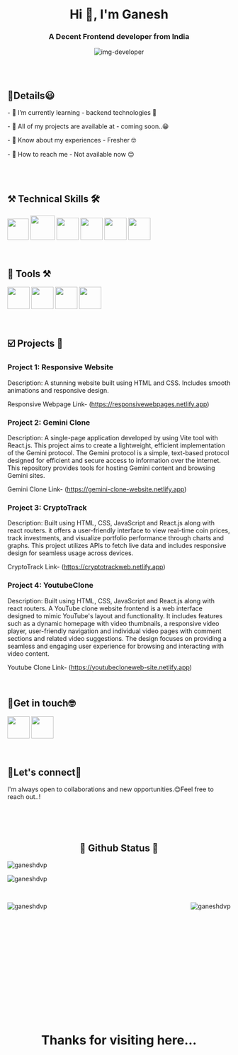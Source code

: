 
<h1 align="center">Hi 👋, I'm Ganesh</h1>
<h3 align="center">A Decent Frontend developer from India</h3>

<p align='center'><img src='https://raw.githubusercontent.com/TheDudeThatCode/TheDudeThatCode/master/Assets/Developer.gif' alt='img-developer' /> </p><br/><br/>

<h2>📑Details😃</h2>
<p> - 🔸 I’m currently learning - backend technologies 🫡</p>
<p> - 🔸 All of my projects are available at - coming soon..😁</p>
<p> - 🔸 Know about my experiences - Fresher 🤓</p>
<p> - 🔸 How to reach me - Not available now 😊 </p>

<br/><br/>

<h2> ⚒️ Technical Skills 🛠️</h2>
<p>
<img width=48px src = 'https://upload.wikimedia.org/wikipedia/commons/2/25/HTML5_Shiny_Icon.svg'/>
<img width = 55px src='https://github.com/Ganeshdvp/Ganeshdvp/assets/171772708/1ce4e46f-ac87-4d78-9331-2f75bb8d56c7'/>
<img width = 50px src='https://github.com/Ganeshdvp/Ganeshdvp/assets/171772708/7edc48d3-f129-432d-b5df-5c6f58befc65'/>
<img width = 50px src='https://github.com/Ganeshdvp/Ganeshdvp/assets/171772708/20e99ae2-1d42-450e-b2fa-488b8e550c7b'/>
<img width = 50px src='https://github.com/Ganeshdvp/Ganeshdvp/assets/171772708/e7c3f8ec-be9a-4802-a979-509011d9f797'/>
<img width= 50px src= 'https://github.com/Ganeshdvp/Ganeshdvp/assets/171772708/e16d8228-1b57-4251-8397-9c1f32b9aa73'/>
</p>

<br/>


<h2> 🔨 Tools ⚒️ </h2>
<p><img width=50px src='https://github.com/Ganeshdvp/Ganeshdvp/assets/171772708/4f380f8b-5986-496a-aa4a-7dce071f7dbe'/>
 <img width=50px src='https://github.com/Ganeshdvp/Ganeshdvp/assets/171772708/d025f6e6-7be0-4450-b44a-76955aceddc7'/>
 <img width=50px src='https://github.com/Ganeshdvp/Ganeshdvp/assets/171772708/a24015e7-e603-4959-a9e6-e43dcac1a8ac'/>
  <img width=50px src='https://github.com/Ganeshdvp/Ganeshdvp/assets/171772708/ad321c86-07e2-4854-8f63-3a72c28f8b6c'/>
</p>

<br/>

<h2> ☑️ Projects 💼 </h2>

### Project 1: Responsive Website

Description: A stunning website built using HTML and CSS. Includes smooth animations and responsive design.
<p> Responsive Webpage Link- (<a href= 'https://responsivewebpages.netlify.app'>https://responsivewebpages.netlify.app</a>) </p>

### Project 2: Gemini Clone

Description: A single-page application developed by using Vite tool with React.js. This project aims to create a lightweight, efficient implementation of the Gemini protocol. The Gemini protocol is a simple, text-based protocol designed for efficient and secure access to information over the internet. This repository provides tools for hosting Gemini content and browsing Gemini sites.

<p> Gemini Clone Link- (<a href= 'https://gemini-clone-website.netlify.app' >https://gemini-clone-website.netlify.app</a>) </p>

### Project 3: CryptoTrack

Description: Built using HTML, CSS, JavaScript and React.js along with react routers. it offers a user-friendly interface to view real-time coin prices, track investments, and visualize portfolio performance through charts and graphs.  This project utilizes APIs to fetch live data and includes responsive design for seamless usage across devices.

<p> CryptoTrack Link- (<a href= 'https://cryptotrackweb.netlify.app'>https://cryptotrackweb.netlify.app</a>)</p>

### Project 4: YoutubeClone

Description: Built using HTML, CSS, JavaScript and React.js along with react routers. A YouTube clone website frontend is a web interface designed to mimic YouTube's layout and functionality. It includes features such as a dynamic homepage with video thumbnails, a responsive video player, user-friendly navigation and individual video pages with comment sections and related video suggestions. The design focuses on providing a seamless and engaging user experience for browsing and interacting with video content.
<p> Youtube Clone Link- (<a href= 'https://youtubecloneweb-site.netlify.app'>https://youtubecloneweb-site.netlify.app</a>)</p>


<br/>

<h2>🧐Get in touch🤓</h2>
 <p><a href="www.linkedin.com/in/cherupalli-ganesh"><img width=50px src='https://upload.wikimedia.org/wikipedia/commons/f/f9/Linkedin_Shiny_Icon.svg' alt=''/></a>
 
 <img width=50px src='https://upload.wikimedia.org/wikipedia/commons/2/24/Gmail_Faenza.svg' alt=''/>
 </p>

<br/>

<h2>🤝Let's connect🤝 </h2>
<p>I'm always open to collaborations and new opportunities.😊Feel free to reach out..!</p><br/><br/><br/>

<h2 align='center'>🫡 Github Status 🗿</h2>

<p align="left"> <img src="https://komarev.com/ghpvc/?username=ganeshdvp&label=Profile%20views&color=0e75b6&style=flat" alt="ganeshdvp" /> </p>

<div>
<p><img align="cnter" src="https://github-readme-stats.vercel.app/api?username=ganeshdvp&show_icons=true&locale=en" alt="ganeshdvp" /></p>
</div><br/>
<div>
<p><img align="right" src="https://github-readme-stats.vercel.app/api/top-langs?username=ganeshdvp&show_icons=true&locale=en&layout=compact" alt="ganeshdvp" /></p>
</div>
<div>
<p><img align="left" src="https://github-readme-streak-stats.herokuapp.com/?user=ganeshdvp&" alt="ganeshdvp" /></p>
</div><br/><br/><br/><br/><br/><br/><br/><br/><br/><br/><br/><br/><br/><br/><br/>
<div>
<h1 align='center'>Thanks for visiting here...</h1>
</div>





